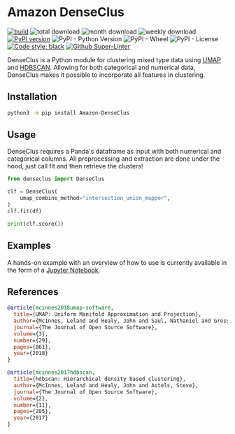 
# Amazon DenseClus

<p align="left">
<a href="https://github.com/awslabs/amazon-denseclus/actions/workflows/tests.yml"><img alt="build" src="https://github.com/awslabs/amazon-denseclus/actions/workflows/tests.yml/badge.svg"></a>
<a><img alt="total download" src="https://static.pepy.tech/personalized-badge/amazon-denseclus?period=total&units=international_system&left_color=black&right_color=green&left_text=Total Downloads"></a>
<a><img alt="month download" src="https://static.pepy.tech/personalized-badge/amazon-denseclus?period=month&units=international_system&left_color=black&right_color=green&left_text=Monthly Downloads"></a>
<a><img alt="weekly download" src="https://static.pepy.tech/personalized-badge/amazon-denseclus?period=week&units=international_system&left_color=black&right_color=green&left_text=Weekly Downloads"></a>
<a href="https://badge.fury.io/py/Amazon-DenseClus"><img alt="PyPI version" src="https://badge.fury.io/py/Amazon-DenseClus.svg"></a>
<a><img alt="PyPI - Python Version" src="https://img.shields.io/pypi/pyversions/Amazon-DenseClus"></a>
<a><img alt="PyPI - Wheel" src="https://img.shields.io/pypi/wheel/Amazon-DenseClus"></a>
<a><img alt="PyPI - License" src="https://img.shields.io/pypi/l/Amazon-DenseClus"></a>
<a href="https://github.com/psf/black"><img alt="Code style: black" src="https://img.shields.io/badge/code%20style-black-000000.svg"></a>
<a href="https://github.com/marketplace/actions/super-linter"><img alt="Github Super-Linter" src="https://github.com/awslabs/amazon-denseclus/workflows/Lint%20Code%20Base/badge.svg"></a>
</p>



DenseClus is a Python module for clustering mixed type data using [UMAP](https://github.com/lmcinnes/umap) and [HDBSCAN](https://github.com/scikit-learn-contrib/hdbscan). Allowing for both categorical and numerical data, DenseClus makes it possible to incorporate all features in clustering.

## Installation

```bash
python3 -m pip install Amazon-DenseClus
```

## Usage

DenseClus requires a Panda's dataframe as input with both numerical and categorical columns.
All preprocessing and extraction are done under the hood, just call fit and then retrieve the clusters!

```python
from denseclus import DenseClus

clf = DenseClus(
    umap_combine_method="intersection_union_mapper",
)
clf.fit(df)

print(clf.score())
```

## Examples

A hands-on example with an overview of how to use is currently available in the form of a [Jupyter Notebook](/notebooks/DenseClus%20Example%20NB.ipynb).

## References

```bibtex
@article{mcinnes2018umap-software,
  title={UMAP: Uniform Manifold Approximation and Projection},
  author={McInnes, Leland and Healy, John and Saul, Nathaniel and Grossberger, Lukas},
  journal={The Journal of Open Source Software},
  volume={3},
  number={29},
  pages={861},
  year={2018}
}
```

```bibtex
@article{mcinnes2017hdbscan,
  title={hdbscan: Hierarchical density based clustering},
  author={McInnes, Leland and Healy, John and Astels, Steve},
  journal={The Journal of Open Source Software},
  volume={2},
  number={11},
  pages={205},
  year={2017}
}
```
